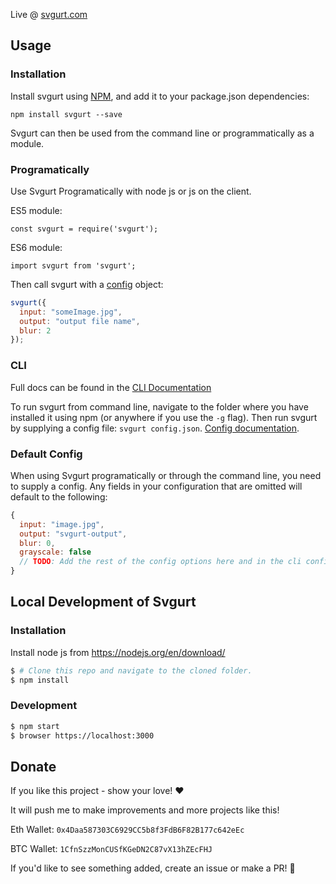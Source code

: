 Live @ [svgurt.com](http://svgurt.com)

## Usage

### Installation

Install svgurt using [NPM](https://nodejs.org/en/download), and add it to your package.json dependencies:

`npm install svgurt --save`

Svgurt can then be used from the command line or programmatically as a module.

### Programatically

Use Svgurt Programatically with node js or js on the client.

ES5 module:

`const svgurt = require('svgurt');`

ES6 module:

`import svgurt from 'svgurt';`

Then call svgurt with a [config](https://github.com/Anemy/svgurt#config) object:

```js
svgurt({
  input: "someImage.jpg",
  output: "output file name",
  blur: 2
});
```

### CLI

Full docs can be found in the [CLI Documentation](http://svgurt.com/#/cli)

To run svgurt from command line, navigate to the folder where you have installed it using npm (or anywhere if you use the `-g` flag). Then run svgurt by supplying a config file:
`svgurt config.json`.
[Config documentation](https://github.com/Anemy/svgurt#config).

### Default Config

When using Svgurt programatically or through the command line, you need to supply a config. Any fields in your configuration that are omitted will default to the following:

```js
{
  input: "image.jpg",
  output: "svgurt-output",
  blur: 0,
  grayscale: false
  // TODO: Add the rest of the config options here and in the cli config.
}
```

## Local Development of Svgurt

### Installation

Install node js from https://nodejs.org/en/download/

```bash
$ # Clone this repo and navigate to the cloned folder.
$ npm install
```

### Development

```bash
$ npm start
$ browser https://localhost:3000
```

## Donate

If you like this project - show your love! ❤️

It will push me to make improvements and more projects like this!

Eth Wallet:
```0x4Daa587303C6929CC5b8f3FdB6F82B177c642eEc```

BTC Wallet:
```1CfnSzzMonCUSfKGeDN2C87vX13hZEcFHJ```


If you'd like to see something added, create an issue or make a PR! 🚀

